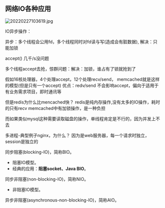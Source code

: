 ## 网络IO各种应用

![20220227103619.jpg](https://pic.imgdb.cn/item/621ae3da2ab3f51d91ec811e.jpg)


IO异步操作：

异步：多个线程会公用fd，多个线程同时对fd读与写(造成会有脏数据), 解决：只能加锁

accept() 几千/s没问题

多个线程accept去抢，惊群问题：解决：加锁，谁占有了锁就抢到了


假如16核处理器，4个处理accept，12个处理recv/send， memcached就是这样的模型(但是只有一个accept)
优点：redv/send 不会影响accept，偏向于适用于有业务需求项目，即时通讯等

但是redis为什么比mencached快？
redis是纯内存操作,没有太多的IO操作，耗时的只有recv
memcached中有加锁操作，是一种负担

而如果类似mysql这种需要读取磁盘的操作，单线程肯定是不行的，因为并发上不去

多进程-典型例子nginx，为什么？
因为是web服务器，每一个请求时独立，session是独立的

同步阻塞(blocking-IO)，简称BIO。

- 阻塞IO模型。
- 经典的应用：**阻塞socket、Java BIO**。

同步非阻塞(non-blocking-IO)，简称NIO。

- 非阻塞IO模型。

异步非阻塞(asynchronous-non-blocking-IO)，简称AIO。

